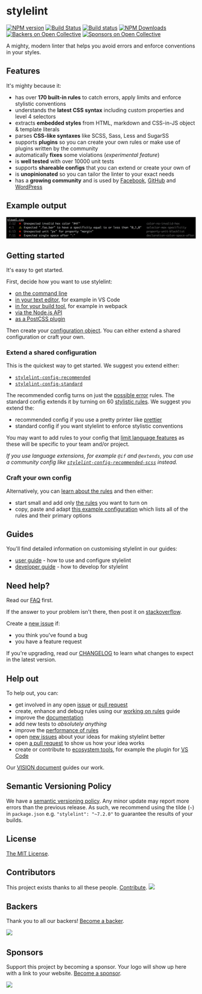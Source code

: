 # stylelint

[![NPM version](https://img.shields.io/npm/v/stylelint.svg)](https://www.npmjs.org/package/stylelint) [![Build Status](https://travis-ci.org/stylelint/stylelint.svg?branch=master)](https://travis-ci.org/stylelint/stylelint) [![Build status](https://ci.appveyor.com/api/projects/status/o60hlhki49t2333i/branch/master?svg=true)](https://ci.appveyor.com/project/stylelint/stylelint/branch/master) [![NPM Downloads](https://img.shields.io/npm/dm/stylelint.svg)](https://npmcharts.com/compare/stylelint?minimal=true) [![Backers on Open Collective](https://opencollective.com/stylelint/backers/badge.svg)](#backers) [![Sponsors on Open Collective](https://opencollective.com/stylelint/sponsors/badge.svg)](#sponsors)

A mighty, modern linter that helps you avoid errors and enforce conventions in your styles.

## Features

It's mighty because it:

-   has over **170 built-in rules** to catch errors, apply limits and enforce stylistic conventions
-   understands the **latest CSS syntax** including custom properties and level 4 selectors
-   extracts **embedded styles** from HTML, markdown and CSS-in-JS object & template literals
-   parses **CSS-like syntaxes** like SCSS, Sass, Less and SugarSS
-   supports **plugins** so you can create your own rules or make use of plugins written by the community
-   automatically **fixes** some violations (*experimental feature*)
-   is **well tested** with over 10000 unit tests
-   supports **shareable configs** that you can extend or create your own of
-   is **unopinionated** so you can tailor the linter to your exact needs
-   has a **growing community** and is used by [Facebook](https://code.facebook.com/posts/879890885467584/improving-css-quality-at-facebook-and-beyond/), [GitHub](https://github.com/primer/stylelint-config-primer) and [WordPress](https://github.com/ntwb/stylelint-config-wordpress/)

## Example output

![Example](https://github.com/stylelint/stylelint/raw/master/example.png?raw=true)

## Getting started

It's easy to get started.

First, decide how you want to use stylelint:

-   [on the command line](docs/user-guide/cli.md)
-   [in your text editor](docs/user-guide/complementary-tools.md#editor-plugins), for example in VS Code
-   [in for your build tool](docs/user-guide/complementary-tools.md#build-tool-plugins), for example in webpack
-   [via the Node.js API](docs/user-guide/node-api.md)
-   [as a PostCSS plugin](docs/user-guide/postcss-plugin.md)

Then create your [configuration object](docs/user-guide/configuration.md). You can either extend a shared configuration or craft your own.

### Extend a shared configuration

This is the quickest way to get started. We suggest you extend either:

-   [`stylelint-config-recommended`](https://github.com/stylelint/stylelint-config-recommended)
-   [`stylelint-config-standard`](https://github.com/stylelint/stylelint-config-standard)

The recommended config turns on just the [possible error](docs/user-guide/rules.md#possible-errors) rules. The standard config extends it by turning on 60 [stylistic rules](docs/user-guide/rules.md#stylistic-issues). We suggest you extend the:

-   recommended config if you use a pretty printer like [prettier](https://prettier.io/)
-   standard config if you want stylelint to enforce stylistic conventions

You may want to add rules to your config that [limit language features](docs/user-guide/rules.md#limit-language-features) as these will be specific to your team and/or project.

*If you use language extensions, for example `@if` and `@extends`, you can use a community config like [`stylelint-config-recommended-scss`](https://github.com/kristerkari/stylelint-config-recommended-scss) instead.*

### Craft your own config

Alternatively, you can [learn about the rules](docs/user-guide/about-rules.md) and then either:

-   start small and add only [the rules](docs/user-guide/rules.md) you want to turn on
-   copy, paste and adapt [this example configuration](docs/user-guide/example-config.md) which lists all of the rules and their primary options

## Guides

You'll find detailed information on customising stylelint in our guides:

-   [user guide](docs/user-guide.md) - how to use and configure stylelint
-   [developer guide](docs/developer-guide.md) - how to develop for stylelint

## Need help?

Read our [FAQ](docs/user-guide/faq.md) first.

If the answer to your problem isn't there, then post it on [stackoverflow](https://stackoverflow.com/questions/tagged/stylelint).

Create a [new issue](https://github.com/stylelint/stylelint/issues/new/choose) if:

-   you think you've found a bug
-   you have a feature request

If you're upgrading, read our [CHANGELOG](CHANGELOG.md) to learn what changes to expect in the latest version.

## Help out

To help out, you can:

-   get involved in any open [issue](https://github.com/stylelint/stylelint/issues) or [pull request](https://github.com/stylelint/stylelint/pulls)
-   create, enhance and debug rules using our [working on rules](docs/developer-guide/rules.md) guide
-   improve the [documentation](docs/)
-   add new tests to *absolutely anything*
-   improve the [performance of rules](docs/developer-guide/rules.md#improving-the-performance-of-a-rule)
-   open [new issues](https://github.com/stylelint/stylelint/issues/new/choose) about your ideas for making stylelint better
-   open [a pull request](https://github.com/stylelint/stylelint/compare) to show us how your idea works
-   create or contribute to [ecosystem tools](docs/user-guide/complementary-tools.md), for example the plugin for [VS Code](https://github.com/shinnn/vscode-stylelint)

Our [VISION document](VISION.md) guides our work.

## Semantic Versioning Policy

We have a [semantic versioning policy](docs/user-guide/semantic-versioning-policy.md). Any minor update may report more errors than the previous release. As such, we recommend using the tilde (`~`) in `package.json` e.g. `"stylelint": "~7.2.0"` to guarantee the results of your builds.

## License

[The MIT License](https://raw.githubusercontent.com/stylelint/stylelint/master/LICENSE).

## Contributors

This project exists thanks to all these people. [Contribute](CONTRIBUTING.md).
<a href="https://github.com/stylelint/stylelint/graphs/contributors"><img src="https://opencollective.com/stylelint/contributors.svg?width=890" /></a>

## Backers

Thank you to all our backers! [Become a backer](https://opencollective.com/stylelint#backer).

<a href="https://opencollective.com/stylelint#backers" target="_blank"><img src="https://opencollective.com/stylelint/backers.svg?width=890"></a>


## Sponsors

Support this project by becoming a sponsor. Your logo will show up here with a link to your website. [Become a sponsor](https://opencollective.com/stylelint#sponsor).

<a href="https://opencollective.com/stylelint/sponsor/0/website" target="_blank"><img src="https://opencollective.com/stylelint/sponsor/0/avatar.svg"></a>
